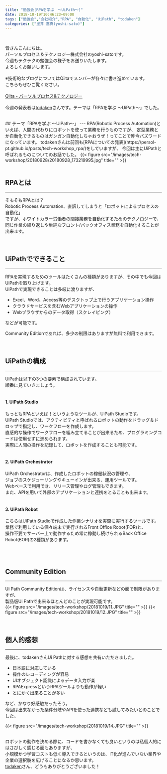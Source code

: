 ```yaml
---
title: "勉強会[RPAを学ぶ　～UiPath～]"
date: 2018-10-19T10:46:23+09:00
tags: ["勉強会","会社紹介","RPA", "自動化", "UiPath", "todaken"]
categories: ["里井 嘉真(yoshi-sato)"]
---
```

<br>

皆さんこんにちは。<br>
パーソルプロセス＆テクノロジー株式会社のyoshi-satoです。<br>
今週もテクテクの勉強会の様子をお送りいたします。<br>
よろしくお願いします。<br>
<br>
※技術的なブログについてはQiitaでメンバーが各々に書き進めています。<br>
こちらもぜひご覧ください。<br>
<br>
[Qiita - パーソルプロセス&テクノロジー](https://qiita.com/organizations/persol-pt)<br>
<br>
今週の発表者は[todaken](https://qiita.com/todaken)さんです。テーマは「RPAを学ぶ ～UiPath～」でした。


<br>
## テーマ「RPAを学ぶ ～UiPath～」
---
RPA(Robotic Process Automation)といえば、人間の代わりにロボットを使って業務を行うものですが、  
定型業務とか自動化できるものはガンガン自動化しちゃおうぜ！ってことで昨今バズワードになっています。  
todakenさんは前回も[RPAについての発表](https://persol-pt.github.io/posts/tech-workshop_rpa/)をしていますが、  
今回は主にUiPathと呼ばれるものについてのお話でした。  
{{< figure src="/images/tech-workshop/20180928/20180928_173219995.jpg" title="" >}}
<br>
<br>

## RPAとは
---
そもそもRPAとは？  
Robotic Process Automation、直訳してしまうと「ロボットによるプロセスの自動化」  
ですが、ホワイトカラー労働者の間接業務を自動化するためのテクノロジーで、  
同じ作業の繰り返しや単純なフロント/バックオフィス業務を自動化することが出来ます。  
<br>
<br>

## UiPathでできること
---
RPAを実現するためのツールはたくさんの種類がありますが、その中でも今回はUiPathを取り上げます。  
UiPathで実現できることは多岐に渡りますが、  

- Excel、Word、Access等のデスクトップ上で行うアプリケーション操作
- クラウドサービスを含むWebアプリケーションの操作
- Webブラウザからのデータ取得（スクレイピング）

などが可能です。  

Community Editionであれば、多少の制限はありますが無料で利用できます。  
<br>
<br>

## UiPathの構成
---
UiPathは以下の3つの要素で構成されています。  
順番に見ていきましょう。  
<br>

#### 1. UiPath Studio
もっともRPAといえば！というようなツールが、UiPath Studioです。  
UiPath Studioでは、アクティビティと呼ばれるロボットの動作をドラッグ＆ドロップで指定し、ワークフローを作成します。  
直感的な操作でワークフローを組み立てることが出来るため、プログラミングコードは使用せずに進められます。  
実際に人間の操作を記録して、ロボットを作成することも可能です。  
<br>

#### 2. UiPath Orchestrator
UiPath Orchestratorは、作成したロボットの稼働状況の管理や、  
ジョブのスケジューリングやキューインが出来る、運用ツールです。    
Webベースで利用でき、リリース管理やログ管理もできます。  
また、APIを用いて外部のアプリケーションと連携をとることも出来ます。  
<br>

#### 3. UiPath Robot
こちらはUiPath Studioで作成した作業シナリオを実際に実行するツールです。  
業務で利用している個々端末で実行されるFront Office Robot(FOR)と、  
操作不要でサーバー上で動作するため常に稼動し続けられるBack Office Robot(BOR)の2種類があります。  
<br>
<br>
<br>

## Community Edition
---
Ui Path Community Editionは、ライセンスや自動更新などの面で制限がありますが、  
製品版Ui Pathで出来るほとんどのことが実現可能です。  
{{< figure src="/images/tech-workshop/20181019/11.JPG" title="" >}}
{{< figure src="/images/tech-workshop/20181019/12.JPG" title="" >}}  
<br>
<br>
## 個人的感想
---
最後に、todakenさんUi Pathに対する感想を共有いただきました。

- 日本語に対応している
- 操作のレコーディングが容易
- UIオブジェクト認識によるデータ入力が楽
- RPAExpressというRPAツールよりも動作が軽い
- とにかく出来ることが多い

など、かなり好感触だったそう。  
今回は出来なかった条件分岐やAPIを使った連携なども試してみたいとのことでした。  

{{< figure src="/images/tech-workshop/20181019/14.JPG" title="" >}}  
<br>

ロボットの動作を決める際に、コードを書かなくても良いというのは私個人的にはさびしく感じる面もありますが、  
小規模かつ学習コストも低く導入できるというのは、IT化が進んでいない業界や企業の選択肢を広げることになるか思います。  
[todaken](https://qiita.com/todaken)さん、どうもありがとうございました！  
